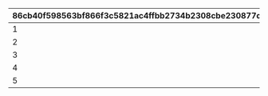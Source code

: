 |86cb40f598563bf866f3c5821ac4ffbb2734b2308cbe230877d05593cd691320|c81627b36f1aaef760f4f046457f622c6fed1cb9a10d6d2368e8658d60fac9ff|7813bdd525b669cdddbff6e76e539f72d519206a17a764dfa81bd8dff3fe7ba2|
| --- | --- | --- |
|1|-470|20|
|2|-235|0|
|3|0|10|
|4|235|20|
|5|470|10|